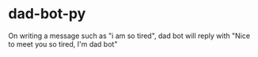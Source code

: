 # dad-bot-py
On writing a message such as "i am so tired", dad bot will reply with "Nice to meet you so tired, I'm dad bot"